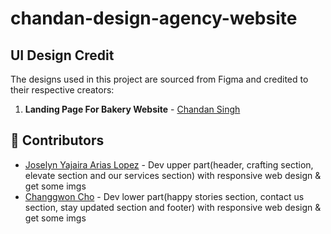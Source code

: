 # chandan-design-agency-website

## UI Design Credit

The designs used in this project are sourced from Figma and credited to their respective creators:

1. **Landing Page For Bakery Website** - [Chandan Singh](https://www.figma.com/community/file/1279079738685247219)

## 👥 Contributors

- [Joselyn Yajaira Arias Lopez](https://github.com/JoselynAL) - Dev upper part(header, crafting section, elevate section and our services section) with responsive web design & get some imgs
- [Changgwon Cho](https://github.com/Changgwon-Cho) - Dev lower part(happy stories section, contact us section, stay updated section and footer) with responsive web design & get some imgs